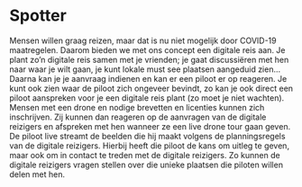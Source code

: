 # Spotter

Mensen willen graag reizen, maar dat is nu niet mogelijk door COVID-19 maatregelen. Daarom bieden we met ons concept een digitale reis aan. Je plant zo’n digitale reis samen met je vrienden; je gaat discussiëren met hen naar waar je wilt gaan, je kunt lokale must see plaatsen aangeduid zien… Daarna kan je je aanvraag indienen en kan er een piloot er op reageren. Je kunt ook zien waar de piloot zich ongeveer bevindt, zo kan je ook direct een piloot aanspreken voor je een digitale reis plant (zo moet je niet wachten). 
Mensen met een drone en nodige brevetten en licenties kunnen zich inschrijven. Zij kunnen dan reageren op de aanvragen van de digitale reizigers en afspreken met hen wanneer ze een live drone tour gaan geven. 
De piloot live streamt de beelden die hij maakt volgens de planningsregels van de digitale reizigers. Hierbij heeft die piloot de kans om uitleg te geven, maar ook om in contact te treden met de digitale reizigers. Zo kunnen de digitale reizigers vragen stellen over die unieke plaatsen die piloten willen delen met hen.

